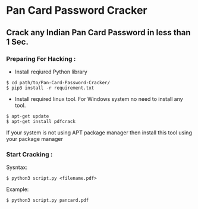 # Pan Card Password Cracker
## Crack any Indian Pan Card Password in less than 1 Sec.

### Preparing For Hacking :
- Install reqiured Python library
```shell
$ cd path/to/Pan-Card-Password-Cracker/
$ pip3 install -r requirement.txt
```
- Install required linux tool. For Windows system no need to install any tool.
``` shell
$ apt-get update
$ apt-get install pdfcrack
```
If your system is not using APT package manager then install this tool using your package manager
   
### Start Cracking :
Sysntax:
```shell
$ python3 script.py <filename.pdf>
```
Example:
```shell
$ python3 script.py pancard.pdf
```
